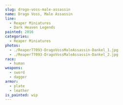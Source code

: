 ```yaml
---
slug: drogo-voss-male-assassin
name: Drago Voss, Male Assassin
line:
  - Reaper Miniatures
  - Dark Heaven Legends
painted: 2016
categories:
  - Reaper Miniatures
photos:
  - ./Reaper77093-DragoVossMaleAssassin-Dankel_1.jpg
  - ./Reaper77093-DragoVossMaleAssassin-Dankel_2.jpg
race:
  - human
weapons:
  - sword
  - dagger
armor:
  - plate
  - leather
is_painted: wip
---
```

